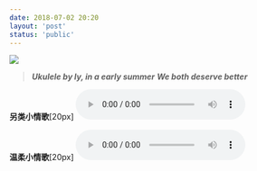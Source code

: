 ```yaml
---
date: 2018-07-02 20:20
layout: 'post'
status: 'public'
---
```

![](https://github.com/elmace/cited_img/blob/master/img/memly.jpg)

> ***Ukulele by ly, in a early summer***
> ***We both deserve better***

**另类小情歌**[20px]
<audio src="https://github.com/elmace/cited_foretime/raw/master/foretime/%E5%8F%A6%E7%B1%BB%E5%B0%8F%E6%83%85%E6%AD%8C.mp3" controls ></audio>

**温柔小情歌**[20px]
<audio src="https://github.com/elmace/cited_foretime/raw/master/foretime/%E6%B8%A9%E6%9F%94%E5%B0%8F%E6%83%85%E6%AD%8C.mp3" controls ></audio>
